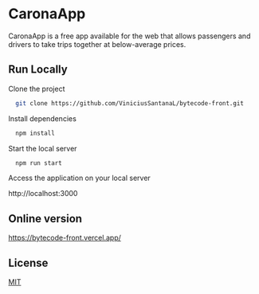 # CaronaApp

CaronaApp is a free app available for the web that allows passengers and drivers to take trips together at below-average prices.

## Run Locally

Clone the project

```bash
  git clone https://github.com/ViniciusSantanaL/bytecode-front.git
```

Install dependencies

```bash
  npm install
```

Start the local server

```bash
  npm run start
```

Access the application on your local server

http://localhost:3000

## Online version

https://bytecode-front.vercel.app/


## License

[MIT](https://choosealicense.com/licenses/mit/)
